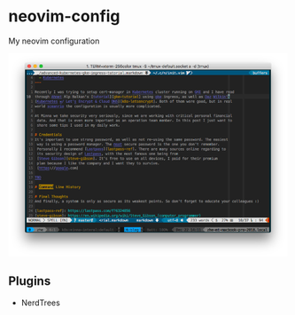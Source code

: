 # neovim-config
My neovim configuration

![Screenshot](https://github.com/zheli/neovim-config/raw/cd27da6b50e1a89f23c1601780ed8fa898557d1f/screenshot.png)

## Plugins

* NerdTrees
